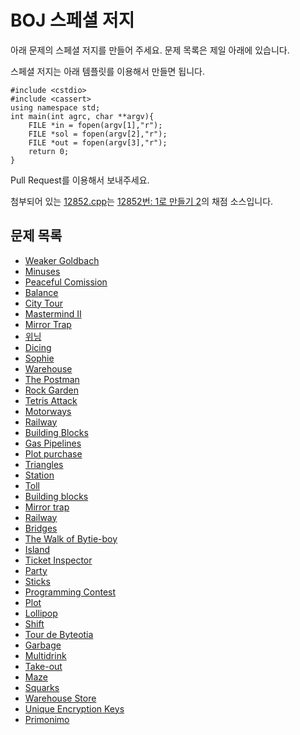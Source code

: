 # BOJ 스페셜 저지

아래 문제의 스페셜 저지를 만들어 주세요. 문제 목록은 제일 아래에 있습니다.

스페셜 저지는 아래 템플릿를 이용해서 만들면 됩니다.

```
#include <cstdio>
#include <cassert>
using namespace std;
int main(int agrc, char **argv){
    FILE *in = fopen(argv[1],"r");
    FILE *sol = fopen(argv[2],"r");
    FILE *out = fopen(argv[3],"r");
    return 0;
}
```

Pull Request를 이용해서 보내주세요.

첨부되어 있는 [12852.cpp](https://github.com/Startlink/BOJ-spj/blob/master/12852.cpp)는 [12852번: 1로 만들기 2](https://www.acmicpc.net/problem/12852)의 채점 소스입니다.
 
## 문제 목록

* [Weaker Goldbach](https://www.acmicpc.net/8031)
* [Minuses](https://www.acmicpc.net/8021)
* [Peaceful Comission](https://www.acmicpc.net/8032)
* [Balance](https://www.acmicpc.net/8023)
* [City Tour](https://www.acmicpc.net/8038)
* [Mastermind II](https://www.acmicpc.net/8002)
* [Mirror Trap](https://www.acmicpc.net/7972)
* [위닝](https://www.acmicpc.net/1910)
* [Dicing](https://www.acmicpc.net/7965)
* [Sophie](https://www.acmicpc.net/8137)
* [Warehouse](https://www.acmicpc.net/8126)
* [The Postman](https://www.acmicpc.net/8130)
* [Rock Garden](https://www.acmicpc.net/8144)
* [Tetris Attack](https://www.acmicpc.net/8146)
* [Motorways](https://www.acmicpc.net/8003)
* [Railway](https://www.acmicpc.net/8147)
* [Building Blocks](https://www.acmicpc.net/8151)
* [Gas Pipelines](https://www.acmicpc.net/8148)
* [Plot purchase](https://www.acmicpc.net/8164)
* [Triangles](https://www.acmicpc.net/8166)
* [Station](https://www.acmicpc.net/8168)
* [Toll](https://www.acmicpc.net/8153)
* [Building blocks](https://www.acmicpc.net/8154)
* [Mirror trap](https://www.acmicpc.net/8157)
* [Railway](https://www.acmicpc.net/8185)
* [Bridges](https://www.acmicpc.net/8200)
* [The Walk of Bytie-boy](https://www.acmicpc.net/8175)
* [Island](https://www.acmicpc.net/8182)
* [Ticket Inspector](https://www.acmicpc.net/8176)
* [Party](https://www.acmicpc.net/8214)
* [Sticks](https://www.acmicpc.net/8218)
* [Programming Contest](https://www.acmicpc.net/8219)
* [Plot](https://www.acmicpc.net/8206)
* [Lollipop](https://www.acmicpc.net/8203)
* [Shift](https://www.acmicpc.net/8205)
* [Tour de Byteotia](https://www.acmicpc.net/8225)
* [Garbage](https://www.acmicpc.net/8209)
* [Multidrink](https://www.acmicpc.net/8238)
* [Take-out](https://www.acmicpc.net/8240)
* [Maze](https://www.acmicpc.net/10005)
* [Squarks](https://www.acmicpc.net/8230)
* [Warehouse Store](https://www.acmicpc.net/8234)
* [Unique Encryption Keys](https://www.acmicpc.net/problem/3418)
* [Primonimo](https://www.acmicpc.net/problem/13296)
